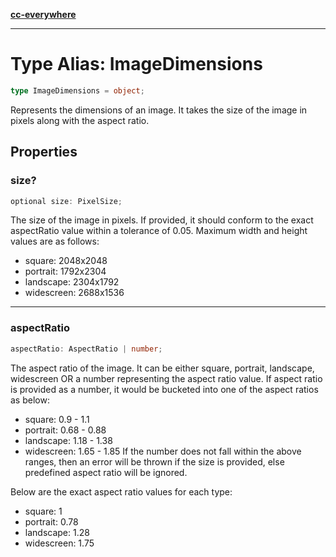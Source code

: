 [**cc-everywhere**](../../../../../index.md)

***

# Type Alias: ImageDimensions

```ts
type ImageDimensions = object;
```

Represents the dimensions of an image.
It takes the size of the image in pixels along with the aspect ratio.

## Properties

<a id="size"></a>

### size?

```ts
optional size: PixelSize;
```

The size of the image in pixels.
If provided, it should conform to the exact aspectRatio value within a tolerance of 0.05.
Maximum width and height values are as follows:

- square: 2048x2048
- portrait: 1792x2304
- landscape: 2304x1792
- widescreen: 2688x1536

***

<a id="aspectratio"></a>

### aspectRatio

```ts
aspectRatio: AspectRatio | number;
```

The aspect ratio of the image.
It can be either square, portrait, landscape, widescreen OR a number representing the aspect ratio value.
If aspect ratio is provided as a number, it would be bucketed into one of the aspect ratios as below:

- square: 0.9 - 1.1
- portrait: 0.68 - 0.88
- landscape: 1.18 - 1.38
- widescreen: 1.65 - 1.85
If the number does not fall within the above ranges, then an error will be thrown if the size is provided, else predefined aspect ratio will be ignored.

Below are the exact aspect ratio values for each type:

- square: 1
- portrait: 0.78
- landscape: 1.28
- widescreen: 1.75
